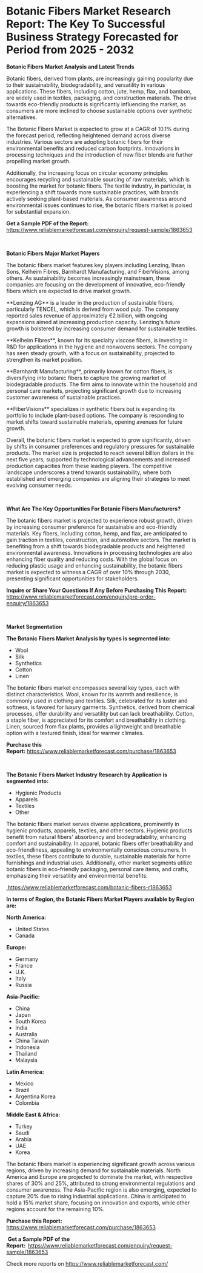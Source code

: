 <p><h1>Botanic Fibers Market Research Report: The Key To Successful Business Strategy Forecasted for Period from 2025 - 2032</h1></p><p><strong>Botanic Fibers Market Analysis and Latest Trends</strong></p>
<p><p>Botanic fibers, derived from plants, are increasingly gaining popularity due to their sustainability, biodegradability, and versatility in various applications. These fibers, including cotton, jute, hemp, flax, and bamboo, are widely used in textiles, packaging, and construction materials. The drive towards eco-friendly products is significantly influencing the market, as consumers are more inclined to choose sustainable options over synthetic alternatives.</p><p>The Botanic Fibers Market is expected to grow at a CAGR of 10.1% during the forecast period, reflecting heightened demand across diverse industries. Various sectors are adopting botanic fibers for their environmental benefits and reduced carbon footprints. Innovations in processing techniques and the introduction of new fiber blends are further propelling market growth. </p><p>Additionally, the increasing focus on circular economy principles encourages recycling and sustainable sourcing of raw materials, which is boosting the market for botanic fibers. The textile industry, in particular, is experiencing a shift towards more sustainable practices, with brands actively seeking plant-based materials. As consumer awareness around environmental issues continues to rise, the botanic fibers market is poised for substantial expansion.</p></p>
<p><strong>Get a Sample PDF of the Report:&nbsp;</strong> <a href="https://www.reliablemarketforecast.com/enquiry/request-sample/1863653?utm_campaign=2821&utm_medium=2&utm_source=Github&utm_content=ia&utm_term=01042025&utm_id=botanic-fibers">https://www.reliablemarketforecast.com/enquiry/request-sample/1863653</a></p>
<p>&nbsp;</p>
<p><strong>Botanic Fibers Major Market Players</strong></p>
<p><p>The botanic fibers market features key players including Lenzing, Ihsan Sons, Kelheim Fibres, Barnhardt Manufacturing, and FiberVisions, among others. As sustainability becomes increasingly mainstream, these companies are focusing on the development of innovative, eco-friendly fibers which are expected to drive market growth.</p><p>**Lenzing AG** is a leader in the production of sustainable fibers, particularly TENCEL, which is derived from wood pulp. The company reported sales revenue of approximately €2 billion, with ongoing expansions aimed at increasing production capacity. Lenzing's future growth is bolstered by increasing consumer demand for sustainable textiles.</p><p>**Kelheim Fibres**, known for its specialty viscose fibers, is investing in R&D for applications in the hygiene and nonwovens sectors. The company has seen steady growth, with a focus on sustainability, projected to strengthen its market position.</p><p>**Barnhardt Manufacturing**, primarily known for cotton fibers, is diversifying into botanic fibers to capture the growing market of biodegradable products. The firm aims to innovate within the household and personal care markets, projecting significant growth due to increasing customer awareness of sustainable practices.</p><p>**FiberVisions** specializes in synthetic fibers but is expanding its portfolio to include plant-based options. The company is responding to market shifts toward sustainable materials, opening avenues for future growth.</p><p>Overall, the botanic fibers market is expected to grow significantly, driven by shifts in consumer preferences and regulatory pressures for sustainable products. The market size is projected to reach several billion dollars in the next five years, supported by technological advancements and increased production capacities from these leading players. The competitive landscape underscores a trend towards sustainability, where both established and emerging companies are aligning their strategies to meet evolving consumer needs.</p></p>
<p>&nbsp;</p>
<p><strong>What Are The Key Opportunities For Botanic Fibers Manufacturers?</strong></p>
<p><p>The botanic fibers market is projected to experience robust growth, driven by increasing consumer preference for sustainable and eco-friendly materials. Key fibers, including cotton, hemp, and flax, are anticipated to gain traction in textiles, construction, and automotive sectors. The market is benefiting from a shift towards biodegradable products and heightened environmental awareness. Innovations in processing technologies are also enhancing fiber quality and reducing costs. With the global focus on reducing plastic usage and enhancing sustainability, the botanic fibers market is expected to witness a CAGR of over 10% through 2030, presenting significant opportunities for stakeholders.</p></p>
<p><strong>Inquire or Share Your Questions If Any Before Purchasing This Report:</strong> <a href="https://www.reliablemarketforecast.com/enquiry/pre-order-enquiry/1863653?utm_campaign=2821&utm_medium=2&utm_source=Github&utm_content=ia&utm_term=01042025&utm_id=botanic-fibers">https://www.reliablemarketforecast.com/enquiry/pre-order-enquiry/1863653</a></p>
<p>&nbsp;</p>
<p><strong>Market Segmentation</strong></p>
<p><strong>The Botanic Fibers Market Analysis by types is segmented into:</strong></p>
<p><ul><li>Wool</li><li>Silk</li><li>Synthetics</li><li>Cotton</li><li>Linen</li></ul></p>
<p><p>The botanic fibers market encompasses several key types, each with distinct characteristics. Wool, known for its warmth and resilience, is commonly used in clothing and textiles. Silk, celebrated for its luster and softness, is favored for luxury garments. Synthetics, derived from chemical processes, offer durability and versatility but can lack breathability. Cotton, a staple fiber, is appreciated for its comfort and breathability in clothing. Linen, sourced from flax plants, provides a lightweight and breathable option with a textured finish, ideal for warmer climates.</p></p>
<p><strong>Purchase this Report:&nbsp;</strong><a href="https://www.reliablemarketforecast.com/purchase/1863653?utm_campaign=2821&utm_medium=2&utm_source=Github&utm_content=ia&utm_term=01042025&utm_id=botanic-fibers">https://www.reliablemarketforecast.com/purchase/1863653</a></p>
<p>&nbsp;</p>
<p><strong>The Botanic Fibers Market Industry Research by Application is segmented into:</strong></p>
<p><ul><li>Hygienic Products</li><li>Apparels</li><li>Textiles</li><li>Other</li></ul></p>
<p><p>The botanic fibers market serves diverse applications, prominently in hygienic products, apparels, textiles, and other sectors. Hygienic products benefit from natural fibers' absorbency and biodegradability, enhancing comfort and sustainability. In apparel, botanic fibers offer breathability and eco-friendliness, appealing to environmentally conscious consumers. In textiles, these fibers contribute to durable, sustainable materials for home furnishings and industrial uses. Additionally, other market segments utilize botanic fibers in eco-friendly packaging, personal care items, and crafts, emphasizing their versatility and environmental benefits.</p></p>
<p><a href="https://www.reliablemarketforecast.com/botanic-fibers-r1863653?utm_campaign=2821&utm_medium=2&utm_source=Github&utm_content=ia&utm_term=01042025&utm_id=botanic-fibers">&nbsp;https://www.reliablemarketforecast.com/botanic-fibers-r1863653</a></p>
<p><strong>In terms of Region, the Botanic Fibers Market Players available by Region are:</strong></p>
<p>
    <p> <strong> North America: </strong>
        <ul>
            <li>United States</li>
            <li>Canada</li>
        </ul>
        </p> 
    <p> <strong> Europe: </strong>
        <ul>
            <li>Germany</li>
            <li>France</li>
            <li>U.K.</li>
            <li>Italy</li>
            <li>Russia</li>
        </ul>
        </p> 
    <p> <strong> Asia-Pacific: </strong>
        <ul>
            <li>China</li>
            <li>Japan</li>
            <li>South Korea</li>
            <li>India</li>
            <li>Australia</li>
            <li>China Taiwan</li>
            <li>Indonesia</li>
            <li>Thailand</li>
            <li>Malaysia</li>
        </ul>
        </p> 
    <p> <strong> Latin America: </strong>
        <ul>
            <li>Mexico</li>
            <li>Brazil</li>
            <li>Argentina Korea</li>
            <li>Colombia</li>
        </ul>
        </p> 
    <p> <strong> Middle East & Africa: </strong>
        <ul>
            <li>Turkey</li>
            <li>Saudi</li>
            <li>Arabia</li>
            <li>UAE</li>
            <li>Korea</li>
        </ul>
    </p>
    </p>
<p><p>The botanic fibers market is experiencing significant growth across various regions, driven by increasing demand for sustainable materials. North America and Europe are projected to dominate the market, with respective shares of 30% and 25%, attributed to strong environmental regulations and consumer awareness. The Asia-Pacific region is also emerging, expected to capture 20% due to rising industrial applications. China is anticipated to hold a 15% market share, focusing on innovation and exports, while other regions account for the remaining 10%.</p></p>
<p><strong>Purchase this Report: </strong><a href="https://www.reliablemarketforecast.com/purchase/1863653?utm_campaign=2821&utm_medium=2&utm_source=Github&utm_content=ia&utm_term=01042025&utm_id=botanic-fibers">https://www.reliablemarketforecast.com/purchase/1863653</a></p>
<p>&nbsp;<strong>Get a Sample PDF of the Report:&nbsp;&nbsp;</strong><a href="https://www.reliablemarketforecast.com/enquiry/request-sample/1863653?utm_campaign=2821&utm_medium=2&utm_source=Github&utm_content=ia&utm_term=01042025&utm_id=botanic-fibers">https://www.reliablemarketforecast.com/enquiry/request-sample/1863653</a></p>
<p><strong></strong></p>
<p>Check more reports on <a href="https://www.reliablemarketforecast.com/?utm_campaign=2821&utm_medium=2&utm_source=Github&utm_content=ia&utm_term=01042025&utm_id=botanic-fibers">https://www.reliablemarketforecast.com/</a></p>